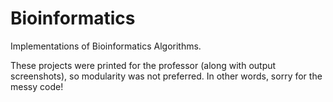 # Bioinformatics
Implementations of Bioinformatics Algorithms.

These projects were printed for the professor (along with output screenshots), so modularity was not preferred. In other words, sorry for the messy code! 
